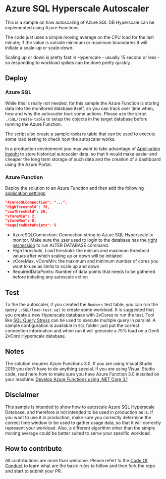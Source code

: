 # Azure SQL Hyperscale Autoscaler

This is a sample on how autoscaling of Azure SQL DB Hyperscale can be implemented using Azure Functions. 

The code just uses a simple moving average on the CPU load for the last minute; if the value is outside minimum or maximum boundaries it will initiate a scale-up or scale-down.

Scaling up or down is pretty fast in Hyperscale - usually 15 second or less - so responding to workload spikes can be done pretty quickly.

## Deploy

### Azure SQL

While this is really not needed, for this sample the Azure Function is storing data into the monitored database itself, so you can track over time when, how and why the autoscaler took some actions. Please use the script `./SQL/create-table` to setup the objects in the target database before running the Azure Function.

The script also create a sample `Numbers` table that can be used to execute some load testing to check how the autoscaler works.

In a production environment you may want to take advantage of [Application Insight](https://docs.microsoft.com/en-us/azure/azure-functions/functions-monitoring#log-custom-telemetry-in-c-functions) to store historical autoscaler data, so that it would make easier and cheaper the long term storage of such data and the creation of a dashboard using the Azure Portal.

### Azure Function

Deploy the solution to an Azure Function and then add the following [application settings](https://docs.microsoft.com/en-us/azure/azure-functions/functions-how-to-use-azure-function-app-settings#settings):

```json
"AzureSQLConnection": "...",
"HighThreshold": 70,
"LowThreshold": 20,
"vCoreMin": 2,
"vCoreMax": 8,
"RequiredDataPoints": 5
```

- AzureSQLConnection: Connection string to Azure SQL Hyperscale to monitor. Make sure the user used to login to the database has the [right permission](https://docs.microsoft.com/en-us/sql/t-sql/statements/alter-database-transact-sql?view=azuresqldb-current#permissions-1) to run ALTER DATABASE command.
- HighThreshold, LowThreshold: the minium and maximum threshold values after which scaling up or down will be initiated
- vCoreMax, vCoreMin: the maximum and minimum number of cores you want to use as limits to scale up and down
- RequiredDataPoints: Number of data points that needs to be gathered before initiating any autoscale action

## Test

To the the autoscaler, if you created the `Numbers` test table, you can run the query `./SQL/load-test.sql` to create some workload. It is suggested that you create a new Hyperscale database with 2vCores to run the test. Tool like [SQL Query Stress](https://github.com/ErikEJ/SqlQueryStress) can be used to execute multiple query in parallel. A sample configuration is available in `SQL` folder: just put the correct connection information and when run it will generate a 75% load on a Gen5 2vCore Hyperscale database.

## Notes

The solution requires Azure Functions 3.0. If you are using Visual Studio 2019 you don't have to do anything special. If you are using Visual Studio code, read here how to make sure you have Azure Function 3.0 installed on your machine: [Develop Azure Functions using .NET Core 3.1 ](https://dev.to/azure/develop-azure-functions-using-net-core-3-0-gcm)

## Disclaimer

This sample is intended to show how to autoscale Azure SQL Hyperscale Database, and therefore is not intended to be used in production as is. If you want to use it in production, make sure you correctly determine the correct time window to be used to gather usage data, so that it will correctly represent your workload. Also, a different algorithm other than the simple moving average could be better suited to serve your specific workload. 

## How to contribute

All contributions are more than welcome. Please refert to the [Code Of Conduct](CODE_OF_CONDUCT.md) to learn what are the basic rules to follow and then fork the repo and start to submit your PR.